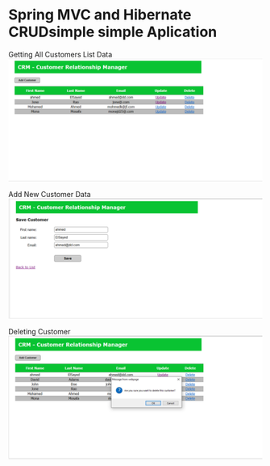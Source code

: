 # Spring MVC and Hibernate CRUDsimple simple Aplication


Getting All Customers List Data
![](https://github.com/AhmedElSayed3210/Spring-Hibernate-CRUD/blob/main/Capture2.PNG)

Add New Customer Data
![](https://github.com/AhmedElSayed3210/Spring-Hibernate-CRUD/blob/main/Capture3.PNG)

Deleting Customer
![](https://github.com/AhmedElSayed3210/Spring-Hibernate-CRUD/blob/main/Capture.PNG)

